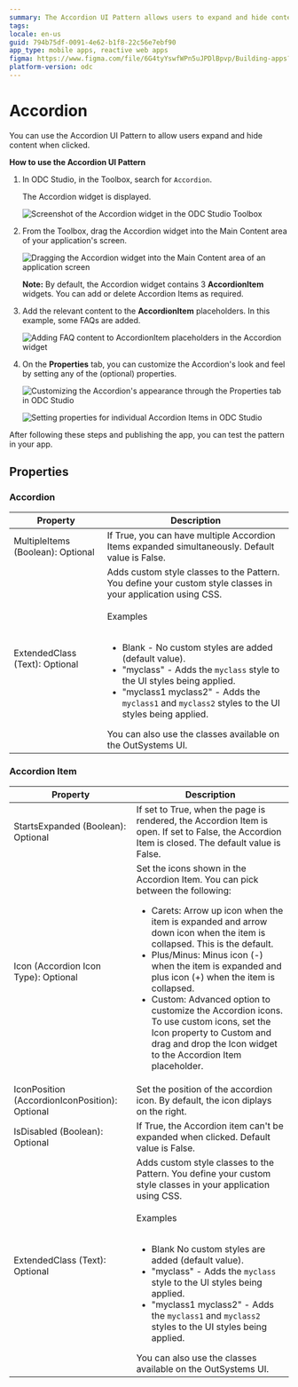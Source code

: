 ```yaml
---
summary: The Accordion UI Pattern allows users to expand and hide content when clicked.
tags:
locale: en-us
guid: 794b75df-0091-4e62-b1f8-22c56e7ebf90
app_type: mobile apps, reactive web apps
figma: https://www.figma.com/file/6G4tyYswfWPn5uJPDlBpvp/Building-apps?type=design&node-id=3203%3A10201&t=ZwHw8hXeFhwYsO5V-1
platform-version: odc
---
```

# Accordion

You can use the Accordion UI Pattern to allow users expand and hide content when clicked.

**How to use the Accordion UI Pattern**

1. In ODC Studio, in the Toolbox, search for `Accordion`.

    The Accordion widget is displayed.

    ![Screenshot of the Accordion widget in the ODC Studio Toolbox](images/accordion-widget-ss.png "Accordion Widget in ODC Studio Toolbox")

1. From the Toolbox, drag the Accordion widget into the Main Content area of your application's screen.

    ![Dragging the Accordion widget into the Main Content area of an application screen](images/accordion-dragwidget-ss.png "Dragging Accordion Widget to Screen")

    **Note:** By default, the Accordion widget contains 3 **AccordionItem** widgets. You can add or delete Accordion Items as required.

1. Add the relevant content to the **AccordionItem** placeholders. In this example, some FAQs are added.
  
    ![Adding FAQ content to AccordionItem placeholders in the Accordion widget](images/accordion-addcontent-ss.png "Adding Content to AccordionItem Placeholders")

1. On the **Properties** tab, you can customize the Accordion's look and feel by setting any of the (optional) properties.

    ![Customizing the Accordion's appearance through the Properties tab in ODC Studio](images/accordion-properties-ss.png "Accordion Properties Tab")

    ![Setting properties for individual Accordion Items in ODC Studio](images/accordion-properties-item-ss.png "Accordion Item Properties")

After following these steps and publishing the app, you can test the pattern in your app.

## Properties

### Accordion

| Property                          | Description                                                                                                                                                                                                                                                                                                                                                                                                                                                                                                                                                                                                                        |
|-----------------------------------|------------------------------------------------------------------------------------------------------------------------------------------------------------------------------------------------------------------------------------------------------------------------------------------------------------------------------------------------------------------------------------------------------------------------------------------------------------------------------------------------------------------------------------------------------------------------------------------------------------------------------------|
| MultipleItems (Boolean): Optional | If True, you can have multiple Accordion Items expanded simultaneously. Default value is False.                                                                                                                                                                                                                                                                                                                                                                                                                                                                                                                                    |
| ExtendedClass (Text): Optional    | Adds custom style classes to the Pattern. You define your custom style classes in your application using CSS.<br/><br/>Examples<br/><br/> <ul><li>Blank - No custom styles are added (default value).</li><li>"myclass" - Adds the ``myclass`` style to the UI styles being applied.</li><li>"myclass1 myclass2" - Adds the ``myclass1`` and ``myclass2`` styles to the UI styles being applied.</li></ul>You can also use the classes available on the OutSystems UI. |

### Accordion Item

| Property                                       | Description                                                                                                                                                                                                                                                                                                                                                                                                                                                                                                                                                                                                                       |
|------------------------------------------------|-----------------------------------------------------------------------------------------------------------------------------------------------------------------------------------------------------------------------------------------------------------------------------------------------------------------------------------------------------------------------------------------------------------------------------------------------------------------------------------------------------------------------------------------------------------------------------------------------------------------------------------|
| StartsExpanded (Boolean): Optional             | If set to True, when the page is rendered, the Accordion Item is open. If set to False, the Accordion Item is closed. The default value is False.                                                                                                                                                                                                                                                                                                                                                                                                                                                                                 |
| Icon (Accordion Icon Type): Optional           | Set the icons shown in  the Accordion Item. You can pick between the following: <br/> <ul><li>Carets: Arrow up icon when the item is expanded and arrow down icon when the item is collapsed. This is the default.</li><li> Plus/Minus: Minus icon (-) when the item is expanded and plus icon (+) when the item is collapsed.</li><li>Custom: Advanced option to customize the Accordion icons. To use custom icons, set the Icon property to Custom and drag and drop the Icon widget to the Accordion Item placeholder.</li></ul>                                                                                              |
| IconPosition (AccordionIconPosition): Optional | Set the position of the accordion icon. By default, the icon diplays on the right.                                                                                                                                                                                                                                                                                                                                                                                                                                                                                                                                                |
| IsDisabled (Boolean): Optional                 | If True, the Accordion item can't be expanded when clicked. Default value is False.                                                                                                                                                                                                                                                                                                                                                                                                                                                                                                                                               |
| ExtendedClass (Text): Optional                 | Adds custom style classes to the Pattern. You define your custom style classes in your application using CSS.<br/><br/>Examples<br/><br/> <ul><li>Blank No custom styles are added (default value).</li><li>"myclass" - Adds the ``myclass`` style to the UI styles being applied.</li><li>"myclass1 myclass2" - Adds the ``myclass1`` and ``myclass2`` styles to the UI styles being applied. </li></ul>You can also use the classes available on the OutSystems UI. |
